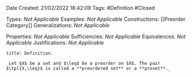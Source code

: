 <br />
<br />

Date Created: 21/02/2022 18:42:09
Tags: #Definition #Closed 

Types: _Not Applicable_
Examples: _Not Applicable_
Constructions: [[Preorder Category]]
Generalizations: _Not Applicable_

Properties: _Not Applicable_
Sufficiencies: _Not Applicable_
Equivalences: _Not Applicable_
Justifications: _Not Applicable_

``` ad-Definition
title: Definition.

_Let $X$ be a set and $\leq$ be a preorder on $X$. The pair $\tpl{X,\leq}$ is called a **preordered set** or a **proset**._

```
